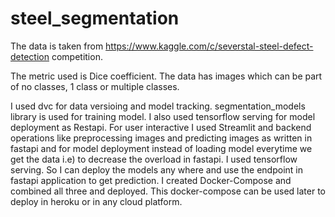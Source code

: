 # steel_segmentation
The data is taken from https://www.kaggle.com/c/severstal-steel-defect-detection competition.

The metric used is Dice coefficient. The data has images which can be part of no classes, 1 class or multiple classes.

I used dvc for data versioing and model tracking.
segmentation_models library is used for training model.
I also used tensorflow serving for model deployment as Restapi.
For user interactive I used Streamlit and backend operations like preprocessing images and predicting images as written in fastapi and for model deployment instead of loading 
model everytime we get the data i.e) to decrease the overload in fastapi. I used tensorflow serving. So I can deploy the models any where and use the endpoint in fastapi 
application to get prediction. I created Docker-Compose and combined all three and deployed. This docker-compose can be used later to deploy in heroku or in any cloud platform.
